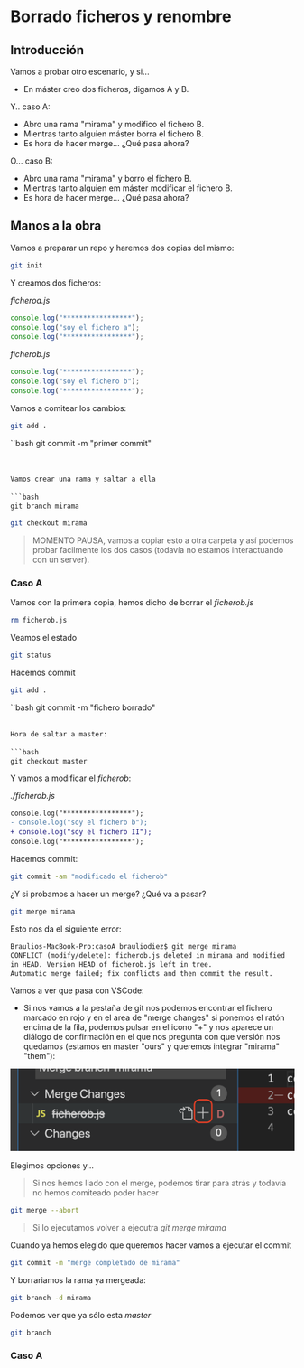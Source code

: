 # Borrado ficheros y renombre

## Introducción

Vamos a probar otro escenario, y si...

- En máster creo dos ficheros, digamos A y B.

Y.. caso A:

- Abro una rama "mirama" y modifico el fichero B.
- Mientras tanto alguien máster borra el fichero B.
- Es hora de hacer merge... ¿Qué pasa ahora?

O... caso B:

- Abro una rama "mirama" y borro el fichero B.
- Mientras tanto alguien em máster modificar el fichero B.
- Es hora de hacer merge... ¿Qué pasa ahora?

## Manos a la obra

Vamos a preparar un repo y haremos dos copias del mismo:

```bash
git init
```

Y creamos dos ficheros:

_ficheroa.js_

```js
console.log("*****************");
console.log("soy el fichero a");
console.log("*****************");
```

_ficherob.js_

```js
console.log("*****************");
console.log("soy el fichero b");
console.log("*****************");
```

Vamos a comitear los cambios:

```bash
git add .
```

``bash
git commit -m "primer commit"

````


Vamos crear una rama y saltar a ella

```bash
git branch mirama
````

```bash
git checkout mirama
```

> MOMENTO PAUSA, vamos a copiar esto a otra carpeta y así podemos probar facilmente los dos casos
> (todavía no estamos interactuando con un server).

### Caso A

Vamos con la primera copia, hemos dicho de borrar el _ficherob.js_

```bash
rm ficherob.js
```

Veamos el estado

```bash
git status
```

Hacemos commit

```bash
git add .
```

``bash
git commit -m "fichero borrado"

````

Hora de saltar a master:

```bash
git checkout master
````

Y vamos a modificar el _ficherob_:

_./ficherob.js_

```diff
console.log("*****************");
- console.log("soy el fichero b");
+ console.log("soy el fichero II");
console.log("*****************");
```

Hacemos commit:

```bash
git commit -am "modificado el ficherob"
```

¿Y si probamos a hacer un merge? ¿Qué va a pasar?

```bash
git merge mirama
```

Esto nos da el siguiente error:

```
Braulios-MacBook-Pro:casoA brauliodiez$ git merge mirama
CONFLICT (modify/delete): ficherob.js deleted in mirama and modified in HEAD. Version HEAD of ficherob.js left in tree.
Automatic merge failed; fix conflicts and then commit the result.
```

Vamos a ver que pasa con VSCode:

- Si nos vamos a la pestaña de git nos podemos encontrar el fichero marcado en rojo y en el area de "merge changes"
  si ponemos el ratón encima de la fila, podemos pulsar en el icono "+" y nos aparece un diálogo de confirmación en el
  que nos pregunta con que versión nos quedamos (estamos en master "ours" y queremos integrar "mirama" "them"):

![mensaje confirmación borrar o mantener versión](./content/delete_add_casoa.png)

Elegimos opciones y...

> Si nos hemos liado con el merge, podemos tirar para atrás y todavía no hemos comiteado poder hacer

```bash
git merge --abort
```

> Si lo ejecutamos volver a ejecutra _git merge mirama_

Cuando ya hemos elegido que queremos hacer vamos a ejecutar el commit

```bash
git commit -m "merge completado de mirama"
```

Y borrariamos la rama ya mergeada:

```bash
git branch -d mirama
```

Podemos ver que ya sólo esta _master_

```bash
git branch
```

### Caso A
